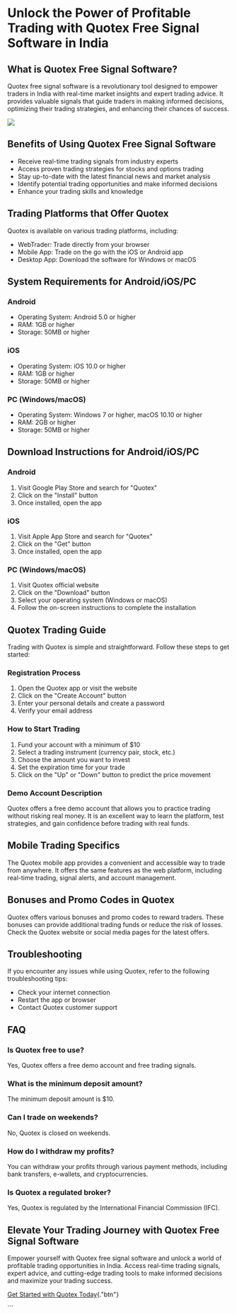 # Unlock the Power of Profitable Trading with Quotex Free Signal Software in India

## What is Quotex Free Signal Software?

Quotex free signal software is a revolutionary tool designed to empower
traders in India with real-time market insights and expert trading
advice. It provides valuable signals that guide traders in making
informed decisions, optimizing their trading strategies, and enhancing
their chances of success.

[![](https://static.quotex.io/files/8_en/300_250.jpg)](https://traff.sbs/brokerqxsignupf)

## Benefits of Using Quotex Free Signal Software

-   Receive real-time trading signals from industry experts
-   Access proven trading strategies for stocks and options trading
-   Stay up-to-date with the latest financial news and market analysis
-   Identify potential trading opportunities and make informed decisions
-   Enhance your trading skills and knowledge

## Trading Platforms that Offer Quotex

Quotex is available on various trading platforms, including:

-   WebTrader: Trade directly from your browser
-   Mobile App: Trade on the go with the iOS or Android app
-   Desktop App: Download the software for Windows or macOS

## System Requirements for Android/iOS/PC

### Android

-   Operating System: Android 5.0 or higher
-   RAM: 1GB or higher
-   Storage: 50MB or higher

### iOS

-   Operating System: iOS 10.0 or higher
-   RAM: 1GB or higher
-   Storage: 50MB or higher

### PC (Windows/macOS)

-   Operating System: Windows 7 or higher, macOS 10.10 or higher
-   RAM: 2GB or higher
-   Storage: 50MB or higher

## Download Instructions for Android/iOS/PC

### Android

1.  Visit Google Play Store and search for "Quotex"
2.  Click on the "Install" button
3.  Once installed, open the app

### iOS

1.  Visit Apple App Store and search for "Quotex"
2.  Click on the "Get" button
3.  Once installed, open the app

### PC (Windows/macOS)

1.  Visit Quotex official website
2.  Click on the "Download" button
3.  Select your operating system (Windows or macOS)
4.  Follow the on-screen instructions to complete the installation

## Quotex Trading Guide

Trading with Quotex is simple and straightforward. Follow these steps to
get started:

### Registration Process

1.  Open the Quotex app or visit the website
2.  Click on the "Create Account" button
3.  Enter your personal details and create a password
4.  Verify your email address

### How to Start Trading

1.  Fund your account with a minimum of \$10
2.  Select a trading instrument (currency pair, stock, etc.)
3.  Choose the amount you want to invest
4.  Set the expiration time for your trade
5.  Click on the "Up" or "Down" button to predict the price
    movement

### Demo Account Description

Quotex offers a free demo account that allows you to practice trading
without risking real money. It is an excellent way to learn the
platform, test strategies, and gain confidence before trading with real
funds.

## Mobile Trading Specifics

The Quotex mobile app provides a convenient and accessible way to trade
from anywhere. It offers the same features as the web platform,
including real-time trading, signal alerts, and account management.

## Bonuses and Promo Codes in Quotex

Quotex offers various bonuses and promo codes to reward traders. These
bonuses can provide additional trading funds or reduce the risk of
losses. Check the Quotex website or social media pages for the latest
offers.

## Troubleshooting

If you encounter any issues while using Quotex, refer to the following
troubleshooting tips:

-   Check your internet connection
-   Restart the app or browser
-   Contact Quotex customer support

## FAQ

### Is Quotex free to use?

Yes, Quotex offers a free demo account and free trading signals.

### What is the minimum deposit amount?

The minimum deposit amount is \$10.

### Can I trade on weekends?

No, Quotex is closed on weekends.

### How do I withdraw my profits?

You can withdraw your profits through various payment methods, including
bank transfers, e-wallets, and cryptocurrencies.

### Is Quotex a regulated broker?

Yes, Quotex is regulated by the International Financial Commission
(IFC).

## Elevate Your Trading Journey with Quotex Free Signal Software

Empower yourself with Quotex free signal software and unlock a world of
profitable trading opportunities in India. Access real-time trading
signals, expert advice, and cutting-edge trading tools to make informed
decisions and maximize your trading success.

[Get Started with Quotex
Today](\%22https://traff.sbs/brokerqxsignup\%22){."btn"}

\`\`\`


